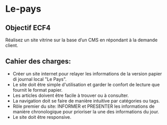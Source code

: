 # Le-pays

## Objectif ECF4

Réalisez un site vitrine sur la base d’un CMS en répondant à la demande client.

## Cahier des charges:

* Créer un site internet pour relayer les informations de la version papier di journal local "Le Pays".
* Le site doit être simple d'utilisation et garder le confort de lecture que fournit le format papier.
* Les articles doivent être facile à trouver ou à consulter.
* La navigation doit se faire de manière intuitive par catégories ou tags.
* Rôle premier du site: INFORMER et PRESENTER les informations de manière chronologique pour prioriser
la une des informations du jour.
* Le site doit être responsive.
